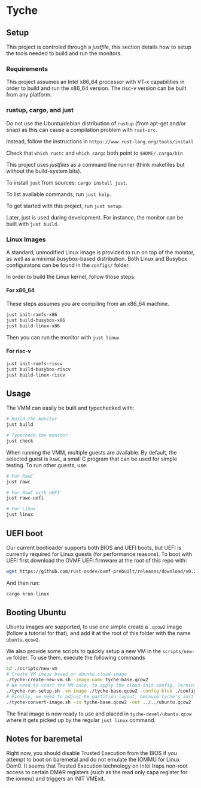 # Tyche

## Setup

This project is controled through a _justfile_, this section details how to
setup the tools needed to build and run the monitors.

### Requirements

This project assumes an Intel x86_64 processor with VT-x capabilities in order
to build and run the x86_64 version. The risc-v version can be built from any
platform.

### rustup,  cargo, and just

Do not use the Ubuntu/debian distribution of `rustup` (from apt-get and/or snap) as this can cause a compilation problem with `rust-src`.

Instead, follow the instructions in `https://www.rust-lang.org/tools/install`

Check that `which rustc` and `which cargo` both point to `$HOME/.cargo/bin`

This project uses _justfiles_ as a command line runner (think makefiles but
without the build-system bits). 

To install `just` from sources: `cargo install just`.

To list available commands, run `just help`. 

To get started with this project, run `just setup`.

Later, just is used during development.  For instance, the monitor can be
built with `just build`.

### Linux Images

A standard, unmodified Linux image is provided to run on top of the monitor, as
well as a minimal busybox-based distribution. Both Linux and Busybox
configuratons can be found in the `configs/` folder.

In order to build the Linux kernel, follow those steps:

#### For x86_64

These steps assumes you are compiling from an x86_64 machine.

```sh
just init-ramfs-x86
just build-busybox-x86
just build-linux-x86
```

Then you can run the monitor with `just linux`

#### For risc-v

```sh
just init-ramfs-riscv
just build-busybox-riscv
just build-linux-riscv
```

## Usage

The VMM can easily be built and typechecked with:

```sh
# Build the monitor
just build

# Typecheck the monitor
just check
```

When running the VMM, multiple guests are available. By default, the selected
guest is `RawC`, a small C program that can be used for simple testing. To run
other guests, use:

```sh
# For RawC
just rawc

# For RawC with UEFI
just rawc-uefi

# For Linux
just linux
```

## UEFI boot

Our current bootloader supports both BIOS and UEFI boots, but UEFI is currently
required for Linux guests (for performance reasons). To boot with UEFI first
download the OVMF UEFI firmware at the root of this repo with:

```sh
wget https://github.com/rust-osdev/ovmf-prebuilt/releases/download/v0.20220719.209%2Bgf0064ac3af/OVMF-pure-efi.fd
```

And then run:

```sh
cargo krun-linux
```

## Booting Ubuntu

Ubuntu images are supported, to use one simple create a `.qcow2` image (follow a
tutorial for that), and add it at the root of this folder with the name
`ubuntu.qcow2`.

We also provide some scripts to quickly setup a new VM in the `scripts/new-vm` folder.
To use them, execute the following commands
```bash
cd ./scripts/new-vm
# Create VM image based on ubuntu cloud image
./tyche-create-new-vm.sh -image-name tyche-base.qcow2
# We need to start the VM once, to apply the cloud-init config. Terminate the VM after you reach the login prompt
./tyche-run-setup.sh -vm-image ./tyche-base.qcow2 -config-blob ./config-blob.img
# Finally, we need to adjust he partition layout, because tyche's init script is currently quite limited and expects things in a certain order. On the Prompt, double check that the selected filesytem is the "main" partition
./tyche-convert-image.sh -in tyche-base.qcow2 -out ../../ubuntu.qcow2
```
The final image is now ready to use and placed in `tyche-devel/ubuntu.qcow` where it gets picked up by the regular `just linux` command.

## Notes for baremetal

Right now, you should disable Trusted Execution from the BIOS if you attempt to boot on baremetal and do not emulate the IOMMU for Linux Dom0.
It seems that Trusted Execution technology on Intel traps non-root access to certain DMAR registers (such as the read only capa register for the iommu) and triggers an INIT VMExit.
